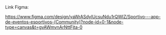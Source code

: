Link Figma:

https://www.figma.com/design/yaWrASdylUcsuNdu1rQWIZ/Sportivo---app-de-eventos-esportivos-(Community)?node-id=0-1&node-type=canvas&t=gvAWmvnArNttFjta-0